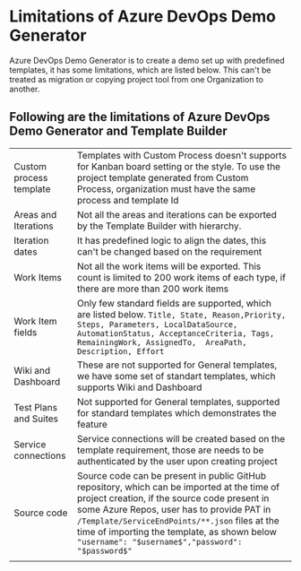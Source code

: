 # Limitations of Azure DevOps Demo Generator

Azure DevOps Demo Generator is to create a demo set up with predefined templates, it has some limitations, which are listed below. This can't be treated as migration or copying project tool from one Organization to another.

## Following are the limitations of Azure DevOps Demo Generator and Template Builder

|||
|------|-----|
|Custom process template| Templates with Custom Process doesn't supports for Kanban board setting or the style. To use the project template generated from Custom Process, organization must have the same process and  template Id|
| Areas and Iterations| Not all the areas and iterations can be exported by the Template Builder with hierarchy. |
|Iteration dates| It has predefined logic to align the dates, this can't be changed based on the requirement |
| Work Items | Not all the work items will be exported. This count is limited to 200 work items of each type, if there are more than 200 work items |
|Work Item fields|Only few standard fields are supported, which are listed below. ```Title, State, Reason,Priority, Steps, Parameters, LocalDataSource, AutomationStatus, AcceptanceCriteria, Tags, RemainingWork, AssignedTo,  AreaPath, Description, Effort```|
| Wiki and Dashboard | These are not supported for General templates, we have some set of standart templates, which supports Wiki and Dashboard|
|Test Plans and Suites| Not supported for General templates, supported for standard templates which demonstrates the feature|
|Service connections|Service connections will be created based on the template requirement, those are needs to be authenticated by the user upon creating project|
|Source code| Source code can be present in public GitHub repository, which can be imported at the time of project creation, if the source code present in some Azure Repos, user has to provide PAT in ```/Template/ServiceEndPoints/**.json``` files at the time of importing the template, as shown below ```"username": "$username$","password": "$password$"``` |
|||

